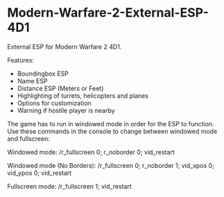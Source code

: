 Modern-Warfare-2-External-ESP-4D1
=================================

External ESP for Modern Warfare 2 4D1.

Features:
- Boundingbox ESP
- Name ESP
- Distance ESP (Meters or Feet)
- Highlighting of turrets, helicopters and planes
- Options for customization
- Warning if hostile player is nearby

The game has to run in windowed mode in order for the ESP to function.
Use these commands in the console to change between windowed mode and fullscreen:

Windowed mode:
/r_fullscreen 0; r_noborder 0; vid_restart

Windowed mode (No Borders):
/r_fullscreen 0; r_noborder 1; vid_xpos 0; vid_ypos 0; vid_restart

Fullscreen mode:
/r_fullscreen 1; vid_restart
